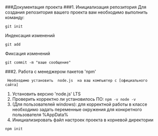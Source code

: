 ###Документация проектa
###1. Инициализация репозитория
Для создания репозитория вашего проекта вам необходимо выполнить команду:

````
git init
````
 Индексация изменений
```
git add
````

 Фиксация изменений
````
git commit -m "ваше сообщение"
````
###2. Работа с менеджером пакетов 'npm'
``````
 Необходимо установить  node.js  на ваш компьютер с [официального сайта] 
``````
1. Установить версию 'node.js' LTS 
2. Проверить корректно ли установилось ПО:
``npm -v node -v``
3. (Для пользователей windows): для корректной работы в классе необходимо задать переменные окружения для конкретного пользователя 
%AppData%
4. Инициализировать файл настроек проекта в корневой директории
````
npm init
````

